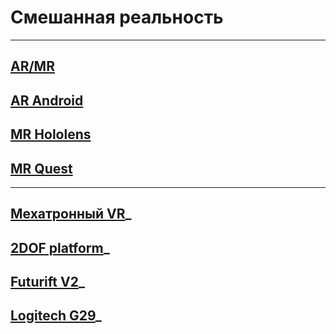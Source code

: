 # Смешанная реальность

---

## [AR/MR](./resources/docs/MR_development_technologies.md)

## [AR Android](./resources/docs/AR_for_Android.md)

## [MR Hololens](./resources/docs/MR_for_Hololens.md)

## [MR Quest](./resources/docs/MR_for_Quest.md)

---

## [Мехатронный VR](./resources/docs/VR_mechatronics_development_technologies.md)_

## [2DOF platform](./resources/docs/2DOF_platform.md)_

## [Futurift V2](./resources/docs/Futurift_V2.md)_

## [Logitech G29](./resources/docs/Logitech_G29.md)_

